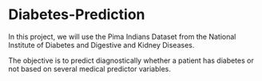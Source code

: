 # Diabetes-Prediction

In this project, we will use the Pima Indians Dataset from the National Institute of Diabetes and Digestive and Kidney Diseases.

The objective is to predict diagnostically whether a patient has diabetes or not based on several medical predictor variables.
